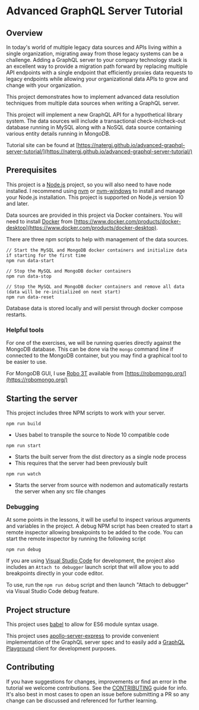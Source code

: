 # Advanced GraphQL Server Tutorial

## Overview

In today's world of multiple legacy data sources and APIs living within a single organization, migrating away from those legacy systems can be a challenge.
Adding a GraphQL server to your company technology stack is an excellent way to provide a migration path forward by replacing multiple API endpoints with
a single endpoint that efficiently proxies data requests to legacy endpoints while allowing your organizational data APIs to grow and change with your
organization.

This project demonstrates how to implement advanced data resolution techniques from multiple data sources when writing a GraphQL server.

This project will implement a new GraphQL API for a hypothetical library system. The data sources will include a transactional check-in/check-out database
running in MySQL along with a NoSQL data source containing various entity details running in MongoDB.

Tutorial site can be found at [https://natergj.github.io/advanced-graphql-server-tutorial/](https://natergj.github.io/advanced-graphql-server-tutorial/)

## Prerequisites

This project is a [Node.js](https://nodejs.org/en/) project, so you will also need to have node installed. I recommend using
[nvm](https://github.com/creationix/nvm) or [nvm-windows](https://github.com/coreybutler/nvm-windows) to install and manage your Node.js installation.
This project is supported on Node.js version 10 and later.

Data sources are provided in this project via Docker containers. You will need to install [Docker](https://www.docker.com)
from [https://www.docker.com/products/docker-desktop](https://www.docker.com/products/docker-desktop).

There are three npm scripts to help with management of the data sources.

```
// Start the MySQL and MongoDB docker containers and initialize data if starting for the first time
npm run data-start

// Stop the MySQL and MongoDB docker containers
npm run data-stop

// Stop the MySQL and MongoDB docker containers and remove all data (data will be re-initialized on next start)
npm run data-reset
```

Database data is stored locally and will persist through docker compose restarts.

### Helpful tools
For one of the exercises, we will be running queries directly against the MongoDB database. This can be done via the `mongo` command line if connected to the
MongoDB container, but you may find a graphical tool to be easier to use. 

For MongoDB GUI, I use [Robo 3T](https://robomongo.org/) available from [https://robomongo.org/](https://robomongo.org/)

## Starting the server

This project includes three NPM scripts to work with your server.
```
npm run build
```
- Uses babel to transpile the source to Node 10 compatible code


```
npm run start
```
- Starts the built server from the dist directory as a single node process
- This requires that the server had been previously built


```
npm run watch
```
- Starts the server from source with nodemon and automatically restarts the server when any src file changes


### Debugging
At some points in the lessons, it will be useful to inspect various arguments and variables in the project. A debug NPM script has been created to start a
remote inspector allowing breakpoints to be added to the code. You can start the remote inspector by running the following script

```
npm run debug
```

If you are using [Visual Studio Code](https://code.visualstudio.com/) for development, the project also includes an `Attach to debugger` launch script that 
will allow you to add breakpoints directly in your code editor.

To use, run the `npm run debug` script and then launch "Attach to debugger" via Visual Studio Code debug feature.

## Project structure

This project uses [babel](https://babeljs.io/) to allow for ES6 module syntax usage.

This project uses [apollo-server-express](https://www.npmjs.com/package/apollo-server-express) to provide convenient implementation of the GraphQL server spec
and to easily add a [GraphQL Playground](https://github.com/prisma/graphql-playground) client for development purposes.

## Contributing

If you have suggestions for changes, improvements or find an error in the tutorial we welcome contributions. See the
[CONTRIBUTING](.github/CONTRIBUTING.md) guide for info. It's also best in most cases
to open an issue before submitting a PR so any change can be discussed and referenced for further learning.
